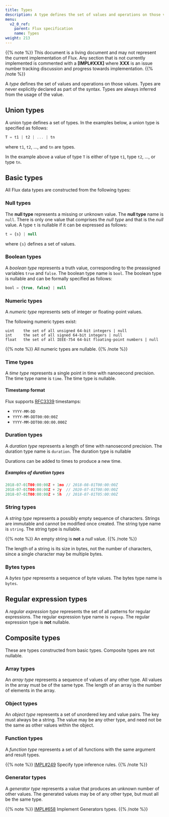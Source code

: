```yaml
---
title: Types
description: A type defines the set of values and operations on those values. Types are never explicitly declared as part of the syntax. Types are always inferred from the usage of the value.
menu:
  v2_0_ref:
    parent: Flux specification
    name: Types
weight: 213
---
```


{{% note %}}
This document is a living document and may not represent the current implementation of Flux.
Any section that is not currently implemented is commented with a **[IMPL#XXX]** where
**XXX** is an issue number tracking discussion and progress towards implementation.
{{% /note %}}

A _type_ defines the set of values and operations on those values.
Types are never explicitly declared as part of the syntax.
Types are always inferred from the usage of the value.

## Union types
A union type defines a set of types.
In the examples below, a union type is specified as follows:

```js
T = t1 | t2 | ... | tn
```

where `t1`, `t2`, ..., and `tn` are types.

In the example above a value of type `T` is either of type `t1`, type `t2`, ..., or type `tn`.

## Basic types
All Flux data types are constructed from the following types:

### Null types
The **null type** represents a missing or unknown value.
The **null type** name is `null`.
There is only one value that comprises the _null type_ and that is the _null_ value.
A type `t` is nullable if it can be expressed as follows:

```js
t = {s} | null
```

where `{s}` defines a set of values.

### Boolean types
A _boolean type_ represents a truth value, corresponding to the preassigned variables `true` and `false`.
The boolean type name is `bool`.
The boolean type is nullable and can be formally specified as follows:

```js
bool = {true, false} | null
```

### Numeric types
A _numeric type_ represents sets of integer or floating-point values.

The following numeric types exist:

```
uint    the set of all unsigned 64-bit integers | null
int     the set of all signed 64-bit integers | null
float   the set of all IEEE-754 64-bit floating-point numbers | null
```

{{% note %}}
All numeric types are nullable.
{{% /note %}}

### Time types
A _time type_ represents a single point in time with nanosecond precision.
The time type name is `time`.
The time type is nullable.

#### Timestamp format
Flux supports [RFC3339](https://tools.ietf.org/html/rfc3339#section-5.6) timestamps:

- `YYYY-MM-DD`
- `YYYY-MM-DDT00:00:00Z`
- `YYYY-MM-DDT00:00:00.000Z`

### Duration types
A _duration type_ represents a length of time with nanosecond precision.
The duration type name is `duration`.
The duration type is nullable

Durations can be added to times to produce a new time.

##### Examples of duration types
```js
2018-07-01T00:00:00Z + 1mo // 2018-08-01T00:00:00Z
2018-07-01T00:00:00Z + 2y  // 2020-07-01T00:00:00Z
2018-07-01T00:00:00Z + 5h  // 2018-07-01T05:00:00Z
```

### String types
A _string type_ represents a possibly empty sequence of characters.
Strings are immutable and cannot be modified once created.
The string type name is `string`.
The string type is nullable.

{{% note %}}
An empty string is **not** a _null_ value.
{{% /note %}}

The length of a string is its size in bytes, not the number of characters,
since a single character may be multiple bytes.

### Bytes types
A _bytes type_ represents a sequence of byte values.
The bytes type name is `bytes`.

## Regular expression types
A _regular expression type_ represents the set of all patterns for regular expressions.
The regular expression type name is `regexp`.
The regular expression type is **not** nullable.

## Composite types
These are types constructed from basic types.
Composite types are not nullable.

### Array types
An _array type_ represents a sequence of values of any other type.
All values in the array must be of the same type.
The length of an array is the number of elements in the array.

### Object types
An _object type_ represents a set of unordered key and value pairs.
The key must always be a string.
The value may be any other type, and need not be the same as other values within the object.

### Function types
A _function type_ represents a set of all functions with the same argument and result types.

{{% note %}}
[IMPL#249](https://github.com/influxdata/platform/issues/249) Specify type inference rules.
{{% /note %}}

### Generator types
A _generator type_ represents a value that produces an unknown number of other values.
The generated values may be of any other type, but must all be the same type.

{{% note %}}
[IMPL#658](https://github.com/influxdata/platform/query/issues/658) Implement Generators types.
{{% /note %}}
